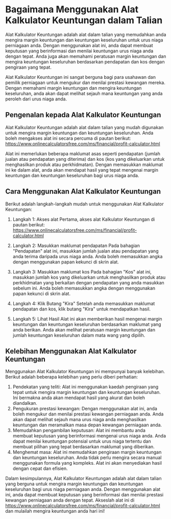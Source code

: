 Bagaimana Menggunakan Alat Kalkulator Keuntungan dalam Talian
=============================================================

Alat Kalkulator Keuntungan adalah alat dalam talian yang memudahkan anda mengira margin keuntungan dan keuntungan keseluruhan untuk urus niaga perniagaan anda. Dengan menggunakan alat ini, anda dapat membuat keputusan yang berinformasi dan menilai keuntungan urus niaga anda dengan tepat. Anda juga akan memahami peratusan margin keuntungan dan mengira keuntungan keseluruhan berdasarkan pendapatan dan kos dengan pengiraan yang tepat.

Alat Kalkulator Keuntungan ini sangat berguna bagi para usahawan dan pemilik perniagaan untuk mengukur dan menilai prestasi kewangan mereka. Dengan memahami margin keuntungan dan mengira keuntungan keseluruhan, anda akan dapat melihat sejauh mana keuntungan yang anda peroleh dari urus niaga anda.

Pengenalan kepada Alat Kalkulator Keuntungan
--------------------------------------------

Alat Kalkulator Keuntungan adalah alat dalam talian yang mudah digunakan untuk mengira margin keuntungan dan keuntungan keseluruhan. Anda boleh mengakses alat ini secara percuma di pautan berikut: <https://www.onlinecalculatorsfree.com/ms/financial/profit-calculator.html>

Alat ini memerlukan beberapa maklumat asas seperti pendapatan (jumlah jualan atau pendapatan yang diterima) dan kos (kos yang dikeluarkan untuk menghasilkan produk atau perkhidmatan). Dengan memasukkan maklumat ini ke dalam alat, anda akan mendapat hasil yang tepat mengenai margin keuntungan dan keuntungan keseluruhan bagi urus niaga anda.

Cara Menggunakan Alat Kalkulator Keuntungan
-------------------------------------------

Berikut adalah langkah-langkah mudah untuk menggunakan Alat Kalkulator Keuntungan:

1. Langkah 1: Akses alat
Pertama, akses alat Kalkulator Keuntungan di pautan berikut: <https://www.onlinecalculatorsfree.com/ms/financial/profit-calculator.html>

3. Langkah 2: Masukkan maklumat pendapatan
Pada bahagian "Pendapatan" alat ini, masukkan jumlah jualan atau pendapatan yang anda terima daripada urus niaga anda. Anda boleh memasukkan angka dengan menggunakan papan kekunci di skrin alat.

5. Langkah 3: Masukkan maklumat kos
Pada bahagian "Kos" alat ini, masukkan jumlah kos yang dikeluarkan untuk menghasilkan produk atau perkhidmatan yang berkaitan dengan pendapatan yang anda masukkan sebelum ini. Anda boleh memasukkan angka dengan menggunakan papan kekunci di skrin alat.

7. Langkah 4: Klik Butang "Kira"
Setelah anda memasukkan maklumat pendapatan dan kos, klik butang "Kira" untuk mendapatkan hasil.

9. Langkah 5: Lihat Hasil
Alat ini akan memberikan hasil mengenai margin keuntungan dan keuntungan keseluruhan berdasarkan maklumat yang anda berikan. Anda akan melihat peratusan margin keuntungan dan jumlah keuntungan keseluruhan dalam mata wang yang dipilih.


Kelebihan Menggunakan Alat Kalkulator Keuntungan
------------------------------------------------

Menggunakan Alat Kalkulator Keuntungan ini mempunyai banyak kelebihan. Berikut adalah beberapa kelebihan yang perlu diberi perhatian:

1. Pendekatan yang teliti: Alat ini menggunakan kaedah pengiraan yang tepat untuk mengira margin keuntungan dan keuntungan keseluruhan. Ini bermakna anda akan mendapat hasil yang akurat dan boleh diandalkan.
2. Pengukuran prestasi kewangan: Dengan menggunakan alat ini, anda boleh mengukur dan menilai prestasi kewangan perniagaan anda. Anda akan dapat melihat sejauh mana urus niaga anda menghasilkan keuntungan dan meramalkan masa depan kewangan perniagaan anda.
3. Memudahkan pengambilan keputusan: Alat ini membantu anda membuat keputusan yang berinformasi mengenai urus niaga anda. Anda dapat menilai keuntungan potensial untuk urus niaga tertentu dan membuat pilihan yang tepat berdasarkan maklumat yang diberikan.
4. Menghemat masa: Alat ini memudahkan pengiraan margin keuntungan dan keuntungan keseluruhan. Anda tidak perlu mengira secara manual menggunakan formula yang kompleks. Alat ini akan menyediakan hasil dengan cepat dan efisien.

Dalam kesimpulannya, Alat Kalkulator Keuntungan adalah alat dalam talian yang berguna untuk mengira margin keuntungan dan keuntungan keseluruhan bagi urus niaga perniagaan anda. Dengan menggunakan alat ini, anda dapat membuat keputusan yang berinformasi dan menilai prestasi kewangan perniagaan anda dengan tepat. Akseslah alat ini di <https://www.onlinecalculatorsfree.com/ms/financial/profit-calculator.html> dan mulailah mengira keuntungan anda hari ini!
